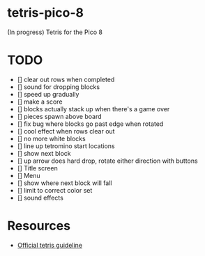 # tetris-pico-8
(In progress) Tetris for the Pico 8

# TODO
- [] clear out rows when completed
- [] sound for dropping blocks
- [] speed up gradually
- [] make a score
- [] blocks actually stack up when there's a game over
- [] pieces spawn above board
- [] fix bug where blocks go past edge when rotated
- [] cool effect when rows clear out
- [] no more white blocks
- [] line up tetromino start locations
- [] show next block
- [] up arrow does hard drop, rotate either direction with buttons
- [] Title screen
- [] Menu 
- [] show where next block will fall
- [] limit to correct color set
- [] sound effects


# Resources
- [Official tetris guideline](https://tetris.fandom.com/wiki/Tetris_Guideline)